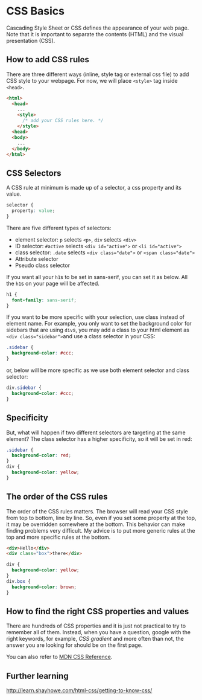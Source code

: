 # CSS Basics

Cascading Style Sheet or CSS defines the appearance of your web page. Note that it is important to separate the contents (HTML) and the visual presentation (CSS).

## How to add CSS rules
There are three different ways (inline, style tag or external css file) to add CSS style to your webpage. For now, we will place `<style>` tag inside `<head>`.
```html
<html>
  <head>
    ...
    <style>
      /* add your CSS rules here. */
    </style>
  <head>
  <body>
    ...
  </body>
</html>
```

## CSS Selectors
A CSS rule at minimum is made up of a selector, a css property and its value.
```css
selector {
  property: value;
}
```

There are five different types of selectors:
  - element selector: `p` selects `<p>`, `div` selects `<div>`
  - ID selector: `#active` selects `<div id="active">` or `<li id="active">`
  - class selector: `.date` selects `<div class="date">` or `<span class="date">`
  - Attribute selector
  - Pseudo class selector

If you want all your `h1`s to be set in sans-serif, you can set it as below. All the `h1`s on your page will be affected.
```css
h1 {
  font-family: sans-serif;
}
```

If you want to be more specific with your selection, use class instead of element name. For example, you only want to set the background color for sidebars that are using `div`s, you may add a class to your html element as `<div class="sidebar">`and use a class selector in your CSS:
```css
.sidebar {
  background-color: #ccc;
}
```
or, below will be more specific as we use both element selector and class selector:
```css
div.sidebar {
  background-color: #ccc;
}
```

## Specificity
But, what will happen if two different selectors are targeting at the same element? The class selector has a higher specificity, so it will be set in red:
```css
.sidebar {
  background-color: red;
}
div {
  background-color: yellow;
}
```

## The order of the CSS rules
The order of the CSS rules matters. The browser will read your CSS style from top to bottom, line by line. So, even if you set some property at the top, it may be overridden somewhere at the bottom. This behavior can make finding problems very difficult. My advice is to put more generic rules at the top and more specific rules at the bottom.
```html
<div>Hello</div>
<div class="box">there</div>
```
```css
div {
  background-color: yellow;
}
div.box {
  background-color: brown;
}
```

## How to find the right CSS properties and values
There are hundreds of CSS properties and it is just not practical to try to remember all of them. Instead, when you have a question, google with the right keywords, for example, *CSS gradient* and more often than not, the answer you are looking for should be on the first page.

You can also refer to [MDN CSS Reference](https://developer.mozilla.org/en-US/docs/Web/CSS/Reference).

## Further learning
http://learn.shayhowe.com/html-css/getting-to-know-css/


